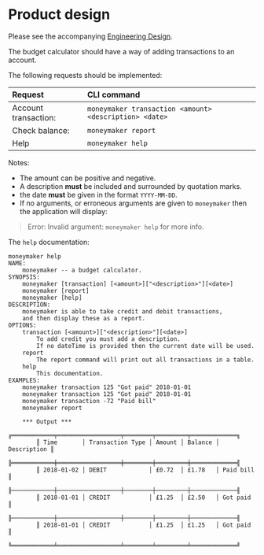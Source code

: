 # Product design

Please see the accompanying [Engineering Design](engineering-design.md).

The budget calculator should have a way of adding transactions to an account.

The following requests should be implemented:

| Request              | CLI command                                            |
|:---------------------|:-------------------------------------------------------|
| Account transaction: | `moneymaker transaction <amount> <description> <date>` |
| Check balance:       | `moneymaker report`                                    |
| Help                 | `moneymaker help`                                      |

Notes:
- The amount can be positive and negative. 
- A description **must** be included and surrounded by quotation marks.
- the date **must** be given in the format `YYYY-MM-DD`.
- If no arguments, or erroneous arguments are given to `moneymaker` then the application will display:

>Error: Invalid argument: 
`moneymaker help` 
>for more info.


The `help` documentation:
```
moneymaker help
NAME:
    moneymaker -- a budget calculator.
SYNOPSIS:
    moneymaker [transaction] [<amount>]["<description>"][<date>]
    moneymaker [report]
    moneymaker [help]
DESCRIPTION:
    moneymaker is able to take credit and debit transactions,
    and then display these as a report.
OPTIONS:
    transaction [<amount>]["<description>"][<date>]
        To add credit you must add a description.
        If no dateTime is provided then the current date will be used.
    report
        The report command will print out all transactions in a table.
    help
        This documentation.
EXAMPLES:
    moneymaker transaction 125 "Got paid" 2018-01-01
    moneymaker transaction 125 "Got paid" 2018-01-01
    moneymaker transaction -72 "Paid bill"
    moneymaker report

    *** Output ***
        ╔════════════╤══════════════════╤════════╤═════════╤═════════════╗
        ║ Time       │ Transaction Type │ Amount │ Balance │ Description ║
        ╠════════════╪══════════════════╪════════╪═════════╪═════════════╣
        ║ 2018-01-02 │ DEBIT            │ £0.72  │ £1.78   │ Paid bill   ║
        ╟────────────┼──────────────────┼────────┼─────────┼─────────────╢
        ║ 2018-01-01 │ CREDIT           │ £1.25  │ £2.50   │ Got paid    ║
        ╟────────────┼──────────────────┼────────┼─────────┼─────────────╢
        ║ 2018-01-01 │ CREDIT           │ £1.25  │ £1.25   │ Got paid    ║
        ╚════════════╧══════════════════╧════════╧═════════╧═════════════╝
```
